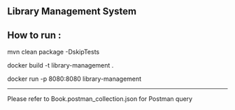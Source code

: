 Library Management System
--------------------------------------------

How to run : 
--------------------------------------------

mvn clean package -DskipTests

docker build -t library-management .

docker run -p 8080:8080 library-management

--------------------------------------------
Please refer to Book.postman_collection.json for Postman query
